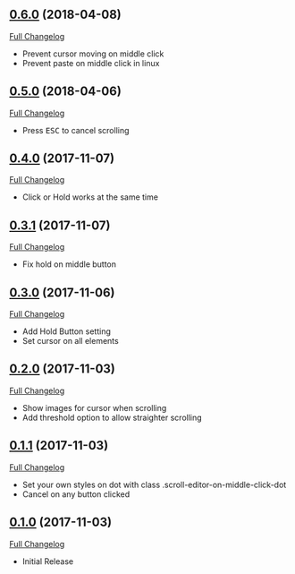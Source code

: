 <!-- lint disable first-heading-level list-item-indent -->

## [0.6.0](https://github.com/UziTech/atom-scroll-editor-on-middle-click/releases/tag/v0.6.0) (2018-04-08)

[Full Changelog](https://github.com/UziTech/atom-scroll-editor-on-middle-click/compare/v0.5.0...v0.6.0)

- Prevent cursor moving on middle click
- Prevent paste on middle click in linux

## [0.5.0](https://github.com/UziTech/atom-scroll-editor-on-middle-click/releases/tag/v0.5.0) (2018-04-06)

[Full Changelog](https://github.com/UziTech/atom-scroll-editor-on-middle-click/compare/v0.4.0...v0.5.0)

- Press <kbd>ESC</kbd> to cancel scrolling

## [0.4.0](https://github.com/UziTech/atom-scroll-editor-on-middle-click/releases/tag/v0.4.0) (2017-11-07)

[Full Changelog](https://github.com/UziTech/atom-scroll-editor-on-middle-click/compare/v0.3.1...v0.4.0)

- Click or Hold works at the same time

## [0.3.1](https://github.com/UziTech/atom-scroll-editor-on-middle-click/releases/tag/v0.3.1) (2017-11-07)

[Full Changelog](https://github.com/UziTech/atom-scroll-editor-on-middle-click/compare/v0.3.0...v0.3.1)

- Fix hold on middle button

## [0.3.0](https://github.com/UziTech/atom-scroll-editor-on-middle-click/releases/tag/v0.3.0) (2017-11-06)

[Full Changelog](https://github.com/UziTech/atom-scroll-editor-on-middle-click/compare/v0.2.0...v0.3.0)

- Add Hold Button setting
- Set cursor on all elements

## [0.2.0](https://github.com/UziTech/atom-scroll-editor-on-middle-click/releases/tag/v0.2.0) (2017-11-03)

[Full Changelog](https://github.com/UziTech/atom-scroll-editor-on-middle-click/compare/v0.1.1...v0.2.0)

- Show images for cursor when scrolling
- Add threshold option to allow straighter scrolling

## [0.1.1](https://github.com/UziTech/atom-scroll-editor-on-middle-click/releases/tag/v0.1.1) (2017-11-03)

[Full Changelog](https://github.com/UziTech/atom-scroll-editor-on-middle-click/compare/v0.1.0...v0.1.1)

- Set your own styles on dot with class .scroll-editor-on-middle-click-dot
- Cancel on any button clicked

## [0.1.0](https://github.com/UziTech/atom-scroll-editor-on-middle-click/releases/tag/v0.1.0) (2017-11-03)

[Full Changelog](https://github.com/UziTech/atom-scroll-editor-on-middle-click/compare/76a7f103ef9d166088c549e80f09b6695871b0f3...v0.1.0)

- Initial Release
